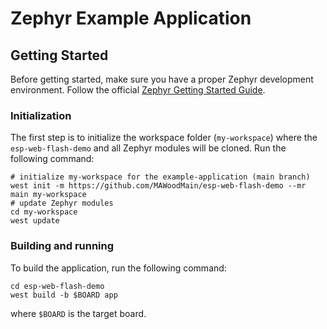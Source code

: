 # Zephyr Example Application

## Getting Started

Before getting started, make sure you have a proper Zephyr development
environment. Follow the official
[Zephyr Getting Started Guide](https://docs.zephyrproject.org/latest/getting_started/index.html).

### Initialization

The first step is to initialize the workspace folder (``my-workspace``) where
the ``esp-web-flash-demo`` and all Zephyr modules will be cloned. Run the following
command:

```shell
# initialize my-workspace for the example-application (main branch)
west init -m https://github.com/MAWoodMain/esp-web-flash-demo --mr main my-workspace
# update Zephyr modules
cd my-workspace
west update
```

### Building and running

To build the application, run the following command:

```shell
cd esp-web-flash-demo
west build -b $BOARD app
```

where `$BOARD` is the target board.